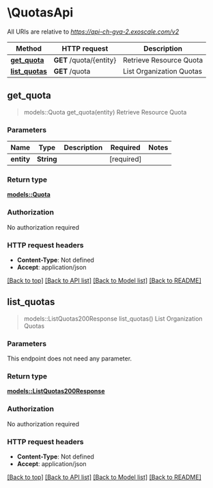 # \QuotasApi

All URIs are relative to *https://api-ch-gva-2.exoscale.com/v2*

Method | HTTP request | Description
------------- | ------------- | -------------
[**get_quota**](QuotasApi.md#get_quota) | **GET** /quota/{entity} | Retrieve Resource Quota
[**list_quotas**](QuotasApi.md#list_quotas) | **GET** /quota | List Organization Quotas



## get_quota

> models::Quota get_quota(entity)
Retrieve Resource Quota



### Parameters


Name | Type | Description  | Required | Notes
------------- | ------------- | ------------- | ------------- | -------------
**entity** | **String** |  | [required] |

### Return type

[**models::Quota**](quota.md)

### Authorization

No authorization required

### HTTP request headers

- **Content-Type**: Not defined
- **Accept**: application/json

[[Back to top]](#) [[Back to API list]](../README.md#documentation-for-api-endpoints) [[Back to Model list]](../README.md#documentation-for-models) [[Back to README]](../README.md)


## list_quotas

> models::ListQuotas200Response list_quotas()
List Organization Quotas



### Parameters

This endpoint does not need any parameter.

### Return type

[**models::ListQuotas200Response**](list_quotas_200_response.md)

### Authorization

No authorization required

### HTTP request headers

- **Content-Type**: Not defined
- **Accept**: application/json

[[Back to top]](#) [[Back to API list]](../README.md#documentation-for-api-endpoints) [[Back to Model list]](../README.md#documentation-for-models) [[Back to README]](../README.md)

